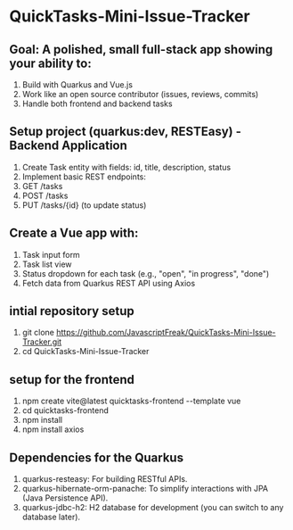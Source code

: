 # QuickTasks-Mini-Issue-Tracker

## Goal: A polished, small full-stack app showing your ability to:
1. Build with Quarkus and Vue.js
2. Work like an open source contributor (issues, reviews, commits)
3. Handle both frontend and backend tasks

## Setup project (quarkus:dev, RESTEasy) - Backend Application
1. Create Task entity with fields:
  id, title, description, status
2. Implement basic REST endpoints:
  1. GET /tasks
  2. POST /tasks
  3. PUT /tasks/{id} (to update status)

## Create a Vue app with:
1. Task input form
2. Task list view
3. Status dropdown for each task (e.g., "open", "in progress", "done")
4. Fetch data from Quarkus REST API using Axios

## intial repository setup
1. git clone https://github.com/JavascriptFreak/QuickTasks-Mini-Issue-Tracker.git
2. cd QuickTasks-Mini-Issue-Tracker

## setup for the frontend 
1. npm create vite@latest quicktasks-frontend --template vue
2. cd quicktasks-frontend
3. npm install
4. npm install axios

## Dependencies for the Quarkus
1. quarkus-resteasy: For building RESTful APIs.
2. quarkus-hibernate-orm-panache: To simplify interactions with JPA (Java Persistence API).
3. quarkus-jdbc-h2: H2 database for development (you can switch to any database later).



